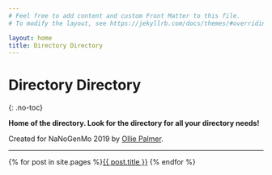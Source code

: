 ```yaml
---
# Feel free to add content and custom Front Matter to this file.
# To modify the layout, see https://jekyllrb.com/docs/themes/#overriding-theme-defaults

layout: home
title: Directory Directory
---
```



# Directory Directory
{: .no-toc}

<strong>Home of the directory. Look for the directory for all your directory needs!</strong>

Created for NaNoGenMo 2019 by [Ollie Palmer](https://olliepalmer.com).

----


{% for post in site.pages %}<a href="{{ post.url }}">{{ post.title }}</a> {% endfor %}
